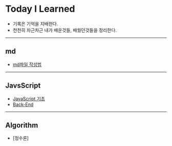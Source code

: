 # Today I Learned
* 기록은 기억을 지배한다.
* 천천히 차근차근 내가 배운것들, 배웠던것들을 정리한다.
***
## md
* [md파일 작성법](./md/README.md)
***
## JavsScript
* [JavaScript 기초](./JavaScript/README.md)
* [Back-End](./JavaScript/Backend/README.md)
***
## Algorithm
* [정수론]